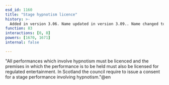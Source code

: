 ```yaml
---
esd_id: 1160
title: "Stage hypnotism licence"
history: >-
  Added in version 3.06. Name updated in version 3.09.. Name changed to 'Stage hypnotism licence' in version 4.00.
function: 83
interactions: [0, 8]
powers: [1670, 1671]
internal: false

---
```


"All performances which involve hypnotism must be licenced and the premises in which the performance is to be held must also be licensed for regulated entertainment. 
In Scotland the council require to issue a consent for a stage performance involving hypnotism."@en

